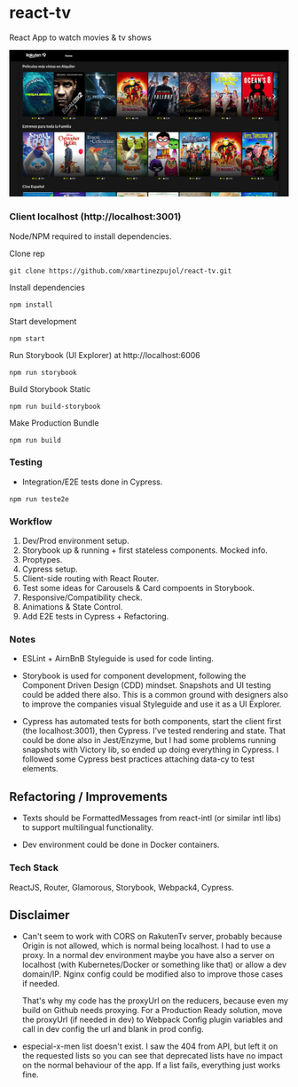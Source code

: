 # react-tv
React App to watch movies &amp; tv shows

![React Tv](react-tv.png?raw=true "React-Tv")

### Client localhost (http://localhost:3001)
Node/NPM required to install dependencies.

Clone rep
``` shell
git clone https://github.com/xmartinezpujol/react-tv.git
```

Install dependencies
``` shell
npm install
```

Start development
``` shell
npm start
```

Run Storybook (UI Explorer) at http://localhost:6006
``` shell
npm run storybook
```

Build Storybook Static
``` shell
npm run build-storybook
```

Make Production Bundle
``` shell
npm run build
```

### Testing

* Integration/E2E tests done in Cypress. 

``` shell
npm run teste2e
```

### Workflow

1) Dev/Prod environment setup.
2) Storybook up & running + first stateless components. Mocked info.
3) Proptypes.
4) Cypress setup.
5) Client-side routing with React Router.
6) Test some ideas for Carousels & Card compoents in Storybook.
7) Responsive/Compatibility check.
8) Animations & State Control.
9) Add E2E tests in Cypress + Refactoring.

### Notes

* ESLint + AirnBnB Styleguide is used for code linting.

* Storybook is used for component development, following the Component Driven Design (CDD) mindset. Snapshots and UI testing could be added there also. This is a common ground with designers also to improve the companies visual Styleguide and use it as a UI Explorer.

* Cypress has automated tests for both components, start the client first (the localhost:3001), then Cypress. I've tested rendering and state. That could be done also in Jest/Enzyme, but I had some problems running snapshots with Victory lib, so ended up doing everything in Cypress. I followed some Cypress best practices attaching data-cy to test elements.

## Refactoring / Improvements

* Texts should be FormattedMessages from react-intl (or similar intl libs) to support multilingual functionality.

* Dev environment could be done in Docker containers.

### Tech Stack
ReactJS, Router, Glamorous, Storybook, Webpack4, Cypress.


## Disclaimer

* Can't seem to work with CORS on RakutenTv server, probably because Origin is not allowed, which is normal being localhost. I had to use a proxy. In a normal dev environment maybe you have also a server on localhost (with Kubernetes/Docker or something like that) or allow a dev domain/IP. Nginx config could be modified also to improve those cases if needed. 

    That's why my code has the proxyUrl on the reducers, because even my build on Github needs proxying. For a Production Ready solution, move the proxyUrl (if needed in dev) to Webpack Config plugin variables and call in dev config the url and blank in prod config.


* especial-x-men list doesn't exist. I saw the 404 from API, but left it on the requested lists so you can see that deprecated lists have no impact on the normal behaviour of the app. If a list fails, everything just works fine.
